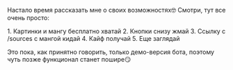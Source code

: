 Настало время рассказать мне о своих возможностях🤓
Смотри, тут все очень просто\:

1\. Картинки и мангу бесплатно хватай
2\. Кнопки снизу жмай
3\. Ссылку с /sources с мангой кидай
4\. Кайф получай
5\. Еще заглядай

Это пока, как принятно говорить, только демо\-версия бота, поэтому чуть позже функционал станет пошире😏